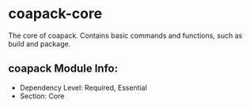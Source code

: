 # coapack-core
The core of coapack.  Contains basic commands and functions, such as build and package.

## coapack Module Info:
- Dependency Level: Required, Essential
- Section: Core
